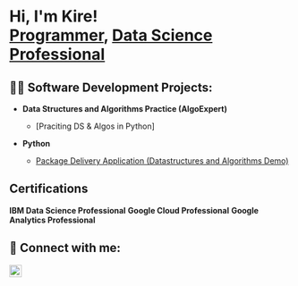 <h1>Hi, I'm Kire! <br/><a href="https://github.com/matrixjockey">Programmer</a>, <a href="https://www.linkedin.com/in/joshmadakor/">Data Science Professional</a>

<h2>👨‍💻 Software Development Projects:</h2>

- <b>Data Structures and Algorithms Practice (AlgoExpert) </b>
  - [Praciting DS & Algos in Python] 
  
- <b>Python</b>
  - [Package Delivery Application (Datastructures and Algorithms Demo)](https://github.com/joshmadakor1/Package-Delivery-Pathfinding-Algorithm)

<h2>Certifications</h2>
  
  <b>IBM Data Science Professional</b>
  <b>Google Cloud Professional</b>
  <b>Google Analytics Professional</b>

<h2> 🤳 Connect with me:</h2>

[<img align="left" alt="Kirednel Howard | LinkedIn" width="22px" src="https://www.linkedin.com/in/kirednel-howard/" />][linkedin]

[linkedin]: https://linkedin.com/in/kirednel-howard/

<!--
**MatrixJockey/MatrixJockey** is a ✨ _special_ ✨ repository because its `README.md` (this file) appears on your GitHub profile.

Here are some ideas to get you started:

- 🔭 I’m currently working on Data Engineering projects
- 🌱 I’m currently learning APIs
- 👯 I’m looking to collaborate on ...
- 🤔 I’m looking for help with ...
- 💬 Ask me about ...
- 📫 How to reach me: I can be reached via Linkedin 
- 😄 Pronouns: He/Him
- ⚡ Fun fact: Cyberpunk is my favorite genre of entertainment and reading material
-->

